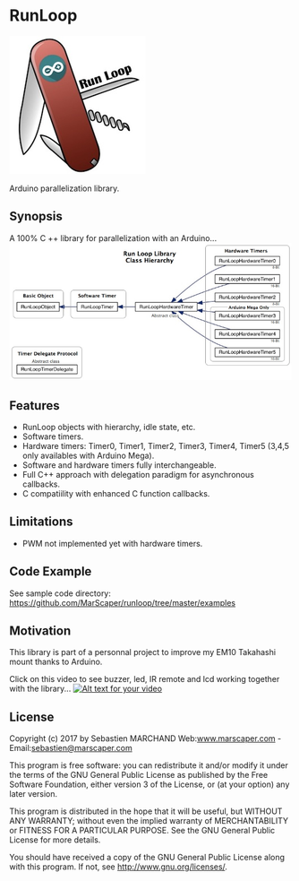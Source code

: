 # RunLoop
![Alt text](/RunLoop.jpg?raw=true "Optional Title")

Arduino parallelization library.


## Synopsis

A 100% C ++ library for parallelization with an Arduino...
![Alt text](/RunLoopClassHierarchy.jpg?raw=true "Optional Title")


## Features
- RunLoop objects with hierarchy, idle state, etc.
- Software timers.
- Hardware timers: Timer0, Timer1, Timer2, Timer3, Timer4, Timer5 (3,4,5 only availables with Arduino Mega).
- Software and hardware timers fully interchangeable.
- Full C++ approach with delegation paradigm for asynchronous callbacks.
- C compatiility with enhanced C function callbacks.

## Limitations

- PWM not implemented yet with hardware timers.

## Code Example

See sample code directory: https://github.com/MarScaper/runloop/tree/master/examples

## Motivation

This library is part of a personnal project to improve my EM10 Takahashi mount thanks to Arduino.

Click on this video to see buzzer, led, IR remote and lcd working together with the library...
[![Alt text for your video](https://img.youtube.com/vi/p8aKuSLS8uE/3.jpg)](https://www.youtube.com/watch?v=p8aKuSLS8uE)

## License

Copyright (c) 2017 by Sebastien MARCHAND 
Web:www.marscaper.com - Email:sebastien@marscaper.com

This program is free software: you can redistribute it and/or modify
it under the terms of the GNU General Public License as published by
the Free Software Foundation, either version 3 of the License, or
(at your option) any later version.

This program is distributed in the hope that it will be useful,
but WITHOUT ANY WARRANTY; without even the implied warranty of
MERCHANTABILITY or FITNESS FOR A PARTICULAR PURPOSE.  See the
GNU General Public License for more details.

You should have received a copy of the GNU General Public License
along with this program.  If not, see <http://www.gnu.org/licenses/>.

